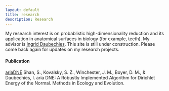 ```yaml
---
layout: default
title: research
description: Research
---
```


My research interest is on probablistic high-dimensionality reduction and its application in anatomical surfaces in biology (for example, teeth). My advisor is [Ingrid Daubechies](https://math.duke.edu/people/ingrid-daubechies). This site is still under construction. Please come back again for updates on my research projects. 

#### Publication

[ariaDNE](/articles/ariadne.html) Shan, S., Kovalsky, S. Z., Winchester, J. M., Boyer, D. M., & Daubechies, I. aria DNE: A Robustly Implemented Algorithm for Dirichlet Energy of the Normal. Methods in Ecology and Evolution. <br />
